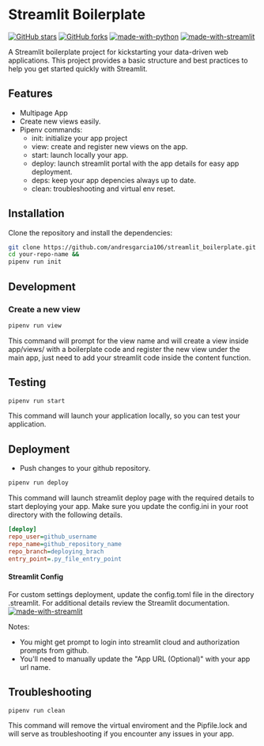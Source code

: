 # Streamlit Boilerplate

[![GitHub stars](https://img.shields.io/github/stars/andresgarcia106/streamlit_boilerplate.svg?style=social&label=Star)](https://github.com/andresgarcia106/streamlit_boilerplate)
[![GitHub forks](https://img.shields.io/github/forks/andresgarcia106/streamlit_boilerplate.svg?style=social&label=Fork)](https://github.com/andresgarcia106/streamlit_boilerplate/fork)
[![made-with-python](https://img.shields.io/badge/Made%20with-Python-1f425f.svg)](https://www.python.org/)
[![made-with-streamlit](https://static.streamlit.io/badges/streamlit_badge_black_white.svg)](https://docs.streamlit.io/)

A Streamlit boilerplate project for kickstarting your data-driven web applications. This project provides a basic structure and best practices to help you get started quickly with Streamlit.

## Features
- Multipage App 
- Create new views easily.
- Pipenv commands:
    - init: initialize your app project
    - view: create and register new views on the app.
    - start: launch locally your app.
    - deploy: launch streamlit portal with the app details for easy app deployment.
    - deps: keep your app depencies always up to date.
    - clean: troubleshooting and virtual env reset.    

## Installation

Clone the repository and install the dependencies:

```bash
git clone https://github.com/andresgarcia106/streamlit_boilerplate.git your-repo-name &&
cd your-repo-name && 
pipenv run init
```

## Development

### Create a new view
```bash
pipenv run view
```

This command will prompt for the view name and will create a view inside app/views/ with a boilerplate code and register the new view under the main app, just need to add your streamlit code inside the content function.

## Testing
```bash
pipenv run start
```
This command will launch your application locally, so you can test your application.

## Deployment
- Push changes to your github repository.

```bash
pipenv run deploy
```

This command will launch streamlit deploy page with the required details to start deploying your app.
Make sure you update the config.ini in your root directory with the following details.

```ini
[deploy]
repo_user=github_username
repo_name=github_repository_name
repo_branch=deploying_brach
entry_point=.py_file_entry_point
```

#### Streamlit Config

For custom settings deployment, update the config.toml file in the directory .streamlit.
For additional details review the Streamlit documentation.
[![made-with-streamlit](https://static.streamlit.io/badges/streamlit_badge_black_white.svg)](https://docs.streamlit.io/library/advanced-features/configuration)


Notes:
- You might get prompt to login into streamlit cloud and authorization prompts from github.
- You'll need to manually update the "App URL (Optional)" with your app url name.

## Troubleshooting

```bash
pipenv run clean
```
This command will remove the virtual enviroment and the Pipfile.lock and will serve as troubleshooting if you encounter any issues in your app.
